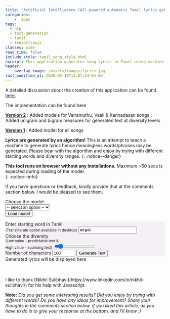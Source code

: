 ```yaml
---
title: "Artificial Intelligence (AI)-powered automatic Tamil lyrics generator"
categories:
    -  apps
tags:
  - nlp
  - text-generation
  - tamil
  - tensorflowjs
classes: wide
read_time: false
include_style: tamil_song_style.html
excerpt: This application generates song lyrics in Tamil using machine learning model trained on 4142 Tamil songs.
header:
    overlay_image: /assets/images/lyrics.jpg
last_modified_at: 2020-05-10T14:07:54-04:00
---
```

A detailed discussion about the creation of this application can be found [here](https://cutt.ly/tamil-lyrics-blog).

The implementation can be found here

**[Version 2](https://cutt.ly/lyric-gen-git-v2)**
:   Added models for Vairamuthu, Vaali & Kannadasan songs
:   Added unigram and bigram measures for generated text at diversity levels

**[Version 1](https://cutt.ly/1t7RMno)**
:   Added model for all songs 

**Lyrics are generated by an algorithm!** This is an attempt to teach a machine to generate lyrics hence meaningless words/phrases may be generated.
Please bear with the algorithm and enjoy by trying with different starting words and diversity ranges.
{: .notice--danger}

**This tool runs on browser without any installations.** 
Maximum ~60 secs is expected during loading of the model.  
{: .notice--info}

If you have questions or feedback, kindly provide that at the comments section
below. I would be pleased to see them.


<div class="row">
    <div class="column side">
        <label for="cars">Choose the model:</label>
    </div>
    <div class="column side">
        <select required id="modelChoice">
            <option hidden disabled selected value> -- select an option -- </option>
            <option value="allSongs">All songs</option>
            <option value="vairamuthu">Vairamuthu songs</option>
            <option value="vaali">Vaali songs</option>
            <option value="kannadasan">Kannadasan songs</option>
        </select>
    </div>
    <div class="column side">
        <button class="btn btn--info" id="loadModelButt">Load model</button>
    </div>
    <div class="column side"><p id="modelLoadingOutput"></p></div>
</div>
<div class="row" >
  <div class="column side" style="background-color:#f5f0f5">
    <div>
        Enter starting word in Tamil <br> <small class="subMessages">(Transliterate option available in desktop)</small> 
        <!--<small id="transliterationInfo">(Type in english and give a space)</small>-->
        <input type="text" id="startText" value="காதல் " required><small id="valError" class="errorMsg"></small>
    </div>
    <div>
        Choose the diversity <span id="diversityValue"></span> <br>
        <small class="subMessages">(Low value - predictable text & <br> High value - suprising text)</small>
        <input type="range" id="diversitySlider" class="form-control-range" min="0.1" max="1" step="0.1" value="0.2">
    </div>
    <label for="quantity">Number of characters</label>
    <input type="number" id="quantity" name="quantity" min="50" max="5000" value="100">
    <button class="btn btn--info" id="genTextBut">Generate Text</button>
  </div>
  <div class="column middle output" >
    <div class="outputHeader">Generated lyrics will be displayed here</div>
    <p id="output"> </p>
  </div>
</div>
<script src="https://cdn.jsdelivr.net/npm/@tensorflow/tfjs@1.5.2/dist/tf.min.js"></script>
<script src="/assets/models/char_idx_converter.js"></script>
<script type="text/javascript" src="https://www.google.com/jsapi"></script>
<script src="/assets/js/util.js"></script>
<script>
    try{
        // Load the Google Transliterate API
        google.load("elements", "1", {
            packages: "transliteration"
        });
        function onLoad() {
            var options = {
                sourceLanguage:
                google.elements.transliteration.LanguageCode.ENGLISH,
                destinationLanguage:
                [google.elements.transliteration.LanguageCode.TAMIL],
                transliterationEnabled: true
            };
            // Create an instance on TransliterationControl with the required
            // options.
            var control =
                new google.elements.transliteration.TransliterationControl(options);
                // Enable transliteration in the textbox with id
                // 'transliterateTextarea'.
                control.makeTransliteratable(['startText']);
        }
        google.setOnLoadCallback(onLoad);        
    }
    catch(err){
        console.log(err)
        var element = document.getElementById("transliterationInfo");
                    element.parentNode.removeChild(element);
    }
</script>
<script>
    document.addEventListener("DOMContentLoaded", function(){
        document.getElementById('genTextBut')
                			.addEventListener('click', generateLyrics);
        document.getElementById('loadModelButt')
                			.addEventListener('click', loadModel);        
    });
    var slider = document.getElementById("diversitySlider");
    var output = document.getElementById("diversityValue");
    output.innerHTML = slider.value;
    slider.oninput = function() {
      output.innerHTML = this.value;
    }
    function setStatusMessage(msg, id) {
        document.getElementById(id).innerHTML = "<small>"+msg+"</small>";
    }
    function sleep(milliseconds) {
        var start = Date.now();
        while ((Date.now() - start) < milliseconds);
    }
    
</script>

<br>

 

<br>
I like to thank [Nikhil Sulibhavi](https://www.linkedin.com/in/nikhil-sulibhavi/) for his help with Javascript.


**Note:** *Did you get some interesting results? Did you enjoy by trying with different words? Do you have any ideas for improvement? Share your thoughts in the comments section below. If you liked this article, all you have to do is to give your response at the bottom, and I’ll know :)*